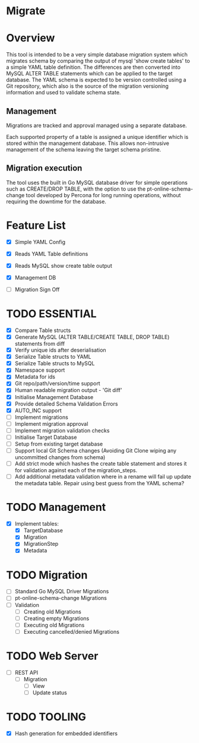 # Migrate

# Overview
This tool is intended to be a very simple database migration system which migrates schema by comparing the output of mysql 'show create tables' to a simple YAML table definition.  The differences are then converted into MySQL ALTER TABLE statements which can be applied to the target database.  The YAML schema is expected to be version controlled using a Git repository, which also is the source of the migration versioning information and used to validate schema state.

## Management
Migrations are tracked and approval managed using a separate database.  

Each supported property of a table is assigned a unique identifier which is stored within the management database.  This allows non-intrusive management of the schema leaving the target schema pristine.

## Migration execution
The tool uses the built in Go MySQL database driver for simple operations such as CREATE/DROP TABLE, with the option to use the pt-online-schema-change tool developed by Percona for long running operations, without requiring the downtime for the database.

# Feature List

- [x] Simple YAML Config
- [x] Reads YAML Table definitions
- [x] Reads MySQL show create table output
- [X] Management DB
- [ ] Migration Sign Off


# TODO ESSENTIAL
- [X] Compare Table structs
- [X] Generate MySQL (ALTER TABLE/CREATE TABLE, DROP TABLE) statements from diff
- [X] Verify unique ids after deserialisation
- [X] Serialize Table structs to YAML
- [X] Serialize Table structs to MySQL
- [X] Namespace support
- [X] Metadata for ids
- [X] Git repo/path/version/time support
- [X] Human readable migration output - 'Git diff'
- [X] Initialise Management Database
- [X] Provide detailed Schema Validation Errors
- [X] AUTO_INC support
- [ ] Implement migrations
- [ ] Implement migration approval
- [ ] Implement migration validation checks
- [ ] Initialise Target Database
- [ ] Setup from existing target database
- [ ] Support local Git Schema changes (Avoiding Git Clone wiping any uncommitted changes from schema)
- [ ] Add strict mode which hashes the create table statement and stores it for validation against each of the migration_steps.
- [ ] Add additional metadata validation where in a rename will fail up update the metadata table.  Repair using best guess from the YAML schema?

# TODO Management
- [X] Implement tables:
    - [X] TargetDatabase
    - [X] Migration
    - [X] MigrationStep
    - [X] Metadata

# TODO Migration
- [ ] Standard Go MySQL Driver Migrations
- [ ] pt-online-schema-change Migrations
- [ ] Validation
    - [ ] Creating old Migrations
    - [ ] Creating empty Migrations
    - [ ] Executing old Migrations
    - [ ] Executing cancelled/denied Migrations

# TODO Web Server
- [ ] REST API
    - [ ] Migration
        - [ ] View
        - [ ] Update status

# TODO TOOLING
- [X] Hash generation for embedded identifiers

